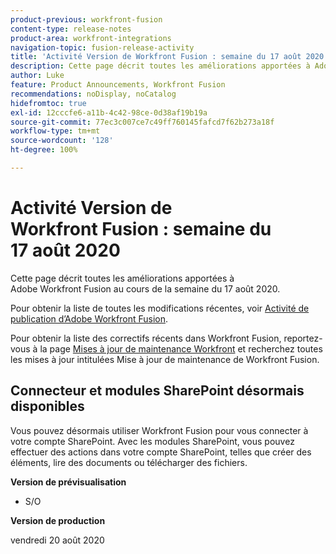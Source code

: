 ```yaml
---
product-previous: workfront-fusion
content-type: release-notes
product-area: workfront-integrations
navigation-topic: fusion-release-activity
title: 'Activité Version de Workfront Fusion : semaine du 17 août 2020'
description: Cette page décrit toutes les améliorations apportées à Adobe Workfront Fusion au cours de la semaine du 17 août 2020.
author: Luke
feature: Product Announcements, Workfront Fusion
recommendations: noDisplay, noCatalog
hidefromtoc: true
exl-id: 12cccfe6-a11b-4c42-98ce-0d38af19b19a
source-git-commit: 77ec3c007ce7c49ff760145fafcd7f62b273a18f
workflow-type: tm+mt
source-wordcount: '128'
ht-degree: 100%

---
```


# Activité Version de Workfront Fusion : semaine du 17 août 2020

Cette page décrit toutes les améliorations apportées à Adobe Workfront Fusion au cours de la semaine du 17 août 2020.

Pour obtenir la liste de toutes les modifications récentes, voir [Activité de publication d’Adobe Workfront Fusion](/help/workfront-fusion/fusion-product-releases/fusion-release-activity.md).

Pour obtenir la liste des correctifs récents dans Workfront Fusion, reportez-vous à la page [Mises à jour de maintenance Workfront](https://experienceleague.adobe.com/docs/workfront-known-issues/releases/current-updates.html?lang=fr) et recherchez toutes les mises à jour intitulées Mise à jour de maintenance de Workfront Fusion.

## Connecteur et modules SharePoint désormais disponibles

Vous pouvez désormais utiliser Workfront Fusion pour vous connecter à votre compte SharePoint. Avec les modules SharePoint, vous pouvez effectuer des actions dans votre compte SharePoint, telles que créer des éléments, lire des documents ou télécharger des fichiers.


**Version de prévisualisation**

* S/O

**Version de production**

vendredi 20 août 2020
